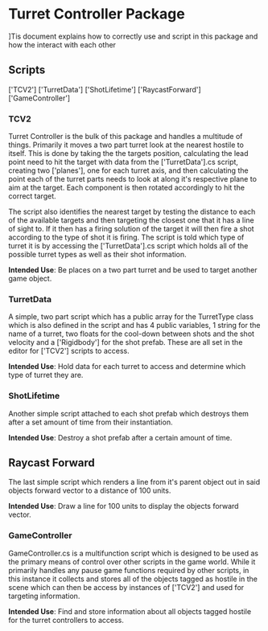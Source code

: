 # Turret Controller Package

]Tis document explains how to correctly use and script in this package and how the interact with each other

## Scripts

['TCV2']
['TurretData']
['ShotLifetime']
['RaycastForward']
['GameController']

### TCV2

Turret Controller is the bulk of this package and handles a multitude of things. Primarily it moves a two part turret look at the nearest hostile to itself. This is done by taking the the targets position, calculating the lead point need to hit the target with data from the ['TurretData'].cs script, creating two ['planes'], one for each turret axis, and then calculating the point each of the turret parts needs to look at along it's respective plane to aim at the target. Each component is then rotated accordingly to hit the correct target.

The script also identifies the nearest target by testing the distance to each of the available targets and then targeting the closest one that it has a line of sight to. If it then has a firing solution of the target it will then fire a shot according to the type of shot it is firing. The script is told which type of turret it is by accessing the ['TurretData'].cs script which holds all of the possible turret types as well as their shot information.

**Intended Use**: Be places on a two part turret and be used to target another game object.

### TurretData

A simple, two part script which has a public array for the TurretType class which is also defined in the script and has 4 public variables, 1 string for the name of a turret, two floats for the cool-down between shots and the shot velocity and a ['Rigidbody'] for the shot prefab. These are all set in the editor for ['TCV2'] scripts to access.

**Intended Use**: Hold data for each turret to access and determine which type of turret they are.

### ShotLifetime

Another simple script attached to each shot prefab which destroys them after a set amount of time from their instantiation.

**Intended Use**: Destroy a shot prefab after a certain amount of time.

## Raycast Forward

The last simple script which renders a line from it's parent object out in said objects forward vector to a distance of 100 units.

**Intended Use**: Draw a line for 100 units to display the objects forward vector.

### GameController

GameController.cs is a multifunction script which is designed to be used as the primary means of control over other scripts in the game world. While it primarily handles any pause game functions required by other scripts, in this instance it collects and stores all of the objects tagged as hostile in the scene which can then be access by instances of ['TCV2'] and used for targeting information.

**Intended Use**: Find and store information about all objects tagged hostile for the turret controllers to access.
